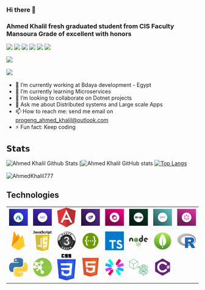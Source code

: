 ### Hi there 👋
### Ahmed Khalil fresh graduated student from CIS Faculty Mansoura Grade of excellent with honors
[![](https://vistr.dev/badge?repo=AhmedKhalil777.AhmedKhalil777&corners=square)](https://github.com/AhmedKhalil777/vistr.dev)
[![](https://img.shields.io/badge/-Ahmed%20Khalil-%231DA1F2?style=flat-square&logo=facebook&logoColor=white)](https://www.facebook.com/ProgENGAhmedKhalil/)
[![](https://img.shields.io/badge/-@ProgengAhmd-%231DA1F2?style=flat-square&logo=twitter&logoColor=ffffff)](https://twitter.com/ProgengAhmd)
[![](https://img.shields.io/badge/-@AhmedKhalil777-%23181717?style=flat-square&logo=github)](https://github.com/AhmedKhalil777)
[![](https://img.shields.io/badge/-Ahmed%20Khalil-blue?style=flat-square&logo=Linkedin&logoColor=white&link=https://www.linkedin.com/in/ahmed-khalil-b09abb176/)](https://www.linkedin.com/in/ahmed-khalil-b09abb176/)
[![](https://img.shields.io/website?color=0ab9e6&style=flat-square&up_message=AhmedKhalil777.com&url=https://ahmedkhalil777.github.io/AhmedKhalil777/)](https://ahmedkhalil777.github.io/AhmedKhalil777/)


![](https://hit.yhype.me/github/profile?user_id=38745087)

![](https://hit.yhype.me/github/profile?user_id=38745087)

- 🔭 I’m currently working at Bdaya development - Egypt
- 🌱 I’m currently learning Microservices
- 👯 I’m looking to collaborate on Dotnet projects
- 💬 Ask me about Distributed systems and Large scale Apps
- 📫 How to reach me: send me email on progeng_ahmed_khalil@outlook.com
- ⚡ Fun fact: Keep coding

## 𝗦𝘁𝗮𝘁𝘀

![Ahmed Khalil Github Stats](https://github-readme-stats.vercel.app/api?username=AhmedKhalil777&show_icons=true&theme=dracula)
[![[Ahmed Khalil GitHub stats](https://github-readme-stats.anuraghazra1.vercel.app/api?username=AhmedKhalil777&count_private=true&include_all_commits=true&hide=contribs&show_icons=true&cache_seconds=1801)](https://github.com/AhmedKhalil777)
[![Top Langs](https://github-readme-stats.vercel.app/api/top-langs/?username=AhmedKhalil777&exclude_repo=ualehosaini.github.io,free-for-dev&layout=compact&langs_count=8)](https://github.com/ualehosaini)
<p><img align="center" src="https://github-readme-streak-stats.herokuapp.com/?user=AhmedKhalil777&" alt="AhmedKhalil777" /></p> 




## Technologies

<table>
<tr>
<td width="10%">
<img width="100%" src="./src/Pics/Azure.png"/>
</td>
<td width="10%">
<img width="100%" src="./src/Pics/dotnet.png"/>
</td>
<td width="10%">
<img width="100%" src="./src/Pics/angular.png"/>
</td>

<td width="10%">
<img width="100%" src="./src/Pics/blazor.png"/>
</td>

<td width="10%">
<img width="100%" src="./src/Pics/Rx.png"/>
</td>
<td width="10%">
<img width="100%" src="./src/Pics/django.jpg"/>
</td>

<td width="10%">
<img width="100%" src="./src/Pics/gRPC.png"/>
</td>
<td width="10%">
<img width="100%" src="./src/Pics/graphQL.png"/>
</td>
</tr>
<tr>
<td width="10%">
<img width="100%" src="./src/Pics/firebase.png"/>
</td>

<td width="10%">
<img width="100%" src="./src/Pics/js.png"/>
</td>

<td width="10%">
<img width="100%" src="./src/Pics/oauth-3-logo.png"/>
</td>
<td width="10%">
<img width="100%" src="./src/Pics/swagger.png"/>
</td>

<td width="10%">
<img width="100%" src="./src/Pics/Ts.png"/>
</td>
<td width="10%">
<img width="100%" src="./src/Pics/node.png"/>
</td>
<td width="10%">
<img width="100%" src="./src/Pics/mongo.png"/>
</td>
<td width="10%">
<img width="100%" src="./src/Pics/r.png"/>
</td>
</tr>
<tr>
<td width="10%">
<img width="100%" src="./src/Pics/python.png"/>
</td>
<td width="10%">
<img width="100%" src="./src/Pics/api.png"/>
</td>
<td width="10%">
<img width="100%" src="./src/Pics/css.png"/>
</td>
<td width="10%">
<img width="100%" src="./src/Pics/html.png"/>
</td>
<td width="10%">
<img width="100%" src="./src/Pics/jwt.png"/>
</td>
<td width="10%">
<img width="100%" src="./src/Pics/microservices.png"/>
</td>
<td width="10%">
<img width="100%" src="./src/Pics/csharp-logo.png"/>
</td>
</tr>
</table>


